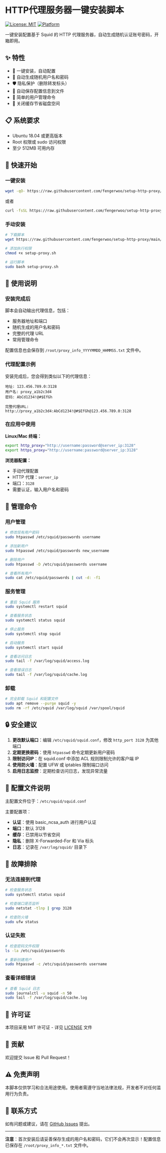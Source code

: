 # HTTP代理服务器一键安装脚本

[![License: MIT](https://img.shields.io/badge/License-MIT-yellow.svg)](https://opensource.org/licenses/MIT)
[![Platform](https://img.shields.io/badge/platform-Ubuntu-orange.svg)](https://ubuntu.com/)

一键安装配置基于 Squid 的 HTTP 代理服务器，自动生成随机认证账号密码，开箱即用。

## ✨ 特性

- 🚀 一键安装，自动配置
- 🔐 自动生成随机用户名和密码
- 🛡️ 隐私保护（删除转发标头）
- 📝 自动保存配置信息到文件
- 🔧 简单的用户管理命令
- 💾 关闭缓存节省磁盘空间

## 📋 系统要求

- Ubuntu 18.04 或更高版本
- Root 权限或 sudo 访问权限
- 至少 512MB 可用内存

## 🚀 快速开始

### 一键安装

```bash
wget -qO- https://raw.githubusercontent.com/fengerwoo/setup-http-proxy/main/setup-proxy.sh | sudo bash
```

或者

```bash
curl -fsSL https://raw.githubusercontent.com/fengerwoo/setup-http-proxy/main/setup-proxy.sh | sudo bash
```

### 手动安装

```bash
# 下载脚本
wget https://raw.githubusercontent.com/fengerwoo/setup-http-proxy/main/setup-proxy.sh

# 添加执行权限
chmod +x setup-proxy.sh

# 运行脚本
sudo bash setup-proxy.sh
```

## 📖 使用说明

### 安装完成后

脚本会自动输出代理信息，包括：

- 服务器地址和端口
- 随机生成的用户名和密码
- 完整的代理 URL
- 常用管理命令

配置信息也会保存到 `/root/proxy_info_YYYYMMDD_HHMMSS.txt` 文件中。

### 代理配置示例

安装完成后，您会得到类似以下的代理信息：

```
地址: 123.456.789.0:3128
用户名: proxy_a1b2c3d4
密码: AbCd1234!@#$EfGh

完整代理URL:
http://proxy_a1b2c3d4:AbCd1234!@#$EfGh@123.456.789.0:3128
```

### 在应用中使用

**Linux/Mac 终端：**
```bash
export http_proxy="http://username:password@server_ip:3128"
export https_proxy="http://username:password@server_ip:3128"
```

**浏览器配置：**
- 手动代理配置
- HTTP 代理：`server_ip`
- 端口：`3128`
- 需要认证，输入用户名和密码

## 🔧 管理命令

### 用户管理

```bash
# 修改现有用户密码
sudo htpasswd /etc/squid/passwords username

# 添加新用户
sudo htpasswd /etc/squid/passwords new_username

# 删除用户
sudo htpasswd -D /etc/squid/passwords username

# 查看所有用户
sudo cat /etc/squid/passwords | cut -d: -f1
```

### 服务管理

```bash
# 重启 Squid 服务
sudo systemctl restart squid

# 查看服务状态
sudo systemctl status squid

# 停止服务
sudo systemctl stop squid

# 启动服务
sudo systemctl start squid

# 查看访问日志
sudo tail -f /var/log/squid/access.log

# 查看错误日志
sudo tail -f /var/log/squid/cache.log
```

### 卸载

```bash
# 完全卸载 Squid 和配置文件
sudo apt remove --purge squid -y
sudo rm -rf /etc/squid /var/log/squid /var/spool/squid
```

## 🔒 安全建议

1. **更改默认端口**：编辑 `/etc/squid/squid.conf`，修改 `http_port 3128` 为其他端口
2. **定期更换密码**：使用 `htpasswd` 命令定期更新用户密码
3. **限制访问IP**：在 squid.conf 中添加 ACL 规则限制允许的客户端 IP
4. **使用防火墙**：配置 UFW 或 iptables 限制端口访问
5. **启用日志监控**：定期检查访问日志，发现异常流量

## 📝 配置文件说明

主配置文件位于：`/etc/squid/squid.conf`

主要配置项：

- **认证**：使用 basic_ncsa_auth 进行用户认证
- **端口**：默认 3128
- **缓存**：已禁用以节省空间
- **隐私**：删除 X-Forwarded-For 和 Via 标头
- **日志**：记录在 `/var/log/squid/` 目录下

## 🐛 故障排除

### 无法连接到代理

```bash
# 检查服务状态
sudo systemctl status squid

# 检查端口是否监听
sudo netstat -tlnp | grep 3128

# 检查防火墙
sudo ufw status
```

### 认证失败

```bash
# 检查密码文件权限
ls -la /etc/squid/passwords

# 重新创建用户
sudo htpasswd -c /etc/squid/passwords username
```

### 查看详细错误

```bash
# 查看 Squid 日志
sudo journalctl -u squid -n 50
sudo tail -f /var/log/squid/cache.log
```

## 📄 许可证

本项目采用 MIT 许可证 - 详见 [LICENSE](LICENSE) 文件

## 🤝 贡献

欢迎提交 Issue 和 Pull Request！

## ⚠️ 免责声明

本脚本仅供学习和合法用途使用。使用者需遵守当地法律法规，开发者不对任何滥用行为负责。

## 📮 联系方式

如有问题或建议，请在 [GitHub Issues](https://github.com/fengerwoo/setup-http-proxy/issues) 提出。

---

**注意**：首次安装后请妥善保存生成的用户名和密码，它们不会再次显示！配置信息已保存在 `/root/proxy_info_*.txt` 文件中。

